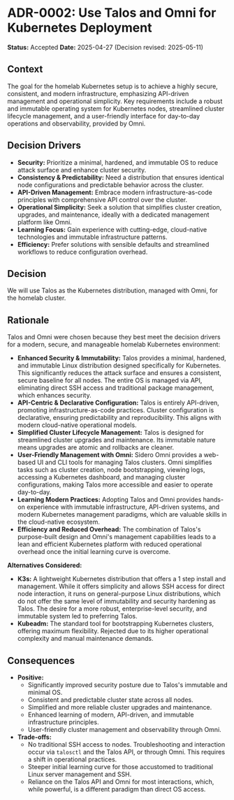 # ADR-0002: Use Talos and Omni for Kubernetes Deployment

**Status:** Accepted
**Date:** 2025-04-27 (Decision revised: 2025-05-11)

## Context

The goal for the homelab Kubernetes setup is to achieve a highly secure, consistent, and modern infrastructure, emphasizing API-driven management and operational simplicity. Key requirements include a robust and immutable operating system for Kubernetes nodes, streamlined cluster lifecycle management, and a user-friendly interface for day-to-day operations and observability, provided by Omni.

## Decision Drivers

*   **Security:** Prioritize a minimal, hardened, and immutable OS to reduce attack surface and enhance cluster security.
*   **Consistency & Predictability:** Need a distribution that ensures identical node configurations and predictable behavior across the cluster.
*   **API-Driven Management:** Embrace modern infrastructure-as-code principles with comprehensive API control over the cluster.
*   **Operational Simplicity:** Seek a solution that simplifies cluster creation, upgrades, and maintenance, ideally with a dedicated management platform like Omni.
*   **Learning Focus:** Gain experience with cutting-edge, cloud-native technologies and immutable infrastructure patterns.
*   **Efficiency:** Prefer solutions with sensible defaults and streamlined workflows to reduce configuration overhead.

## Decision

We will use Talos as the Kubernetes distribution, managed with Omni, for the homelab cluster.

## Rationale

Talos and Omni were chosen because they best meet the decision drivers for a modern, secure, and manageable homelab Kubernetes environment:

*   **Enhanced Security & Immutability:** Talos provides a minimal, hardened, and immutable Linux distribution designed specifically for Kubernetes. This significantly reduces the attack surface and ensures a consistent, secure baseline for all nodes. The entire OS is managed via API, eliminating direct SSH access and traditional package management, which enhances security.
*   **API-Centric & Declarative Configuration:** Talos is entirely API-driven, promoting infrastructure-as-code practices. Cluster configuration is declarative, ensuring predictability and reproducibility. This aligns with modern cloud-native operational models.
*   **Simplified Cluster Lifecycle Management:** Talos is designed for streamlined cluster upgrades and maintenance. Its immutable nature means upgrades are atomic and rollbacks are cleaner.
*   **User-Friendly Management with Omni:** Sidero Omni provides a web-based UI and CLI tools for managing Talos clusters. Omni simplifies tasks such as cluster creation, node bootstrapping, viewing logs, accessing a Kubernetes dashboard, and managing cluster configurations, making Talos more accessible and easier to operate day-to-day.
*   **Learning Modern Practices:** Adopting Talos and Omni provides hands-on experience with immutable infrastructure, API-driven systems, and modern Kubernetes management paradigms, which are valuable skills in the cloud-native ecosystem.
*   **Efficiency and Reduced Overhead:** The combination of Talos's purpose-built design and Omni's management capabilities leads to a lean and efficient Kubernetes platform with reduced operational overhead once the initial learning curve is overcome.

**Alternatives Considered:**

*   **K3s:** A lightweight Kubernetes distribution that offers a 1 step install and management. While it offers simplicity and allows SSH access for direct node interaction, it runs on general-purpose Linux distributions, which do not offer the same level of immutability and security hardening as Talos. The desire for a more robust, enterprise-level security, and immutable system led to preferring Talos.
*   **Kubeadm:** The standard tool for bootstrapping Kubernetes clusters, offering maximum flexibility. Rejected due to its higher operational complexity and manual maintenance demands.

## Consequences

*   **Positive:**
    *   Significantly improved security posture due to Talos's immutable and minimal OS.
    *   Consistent and predictable cluster state across all nodes.
    *   Simplified and more reliable cluster upgrades and maintenance.
    *   Enhanced learning of modern, API-driven, and immutable infrastructure principles.
    *   User-friendly cluster management and observability through Omni.
*   **Trade-offs:**
    *   No traditional SSH access to nodes. Troubleshooting and interaction occur via `talosctl` and the Talos API, or through Omni. This requires a shift in operational practices.
    *   Steeper initial learning curve for those accustomed to traditional Linux server management and SSH.
    *   Reliance on the Talos API and Omni for most interactions, which, while powerful, is a different paradigm than direct OS access.

